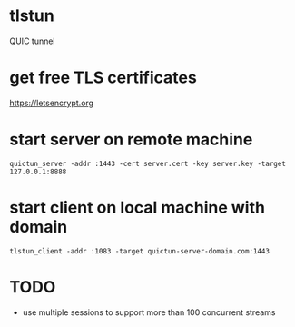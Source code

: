 # tlstun
QUIC tunnel

# get free TLS certificates
https://letsencrypt.org

# start server on remote machine
```
quictun_server -addr :1443 -cert server.cert -key server.key -target 127.0.0.1:8888
```

# start client on local machine with domain
```
tlstun_client -addr :1083 -target quictun-server-domain.com:1443
```

# TODO
* use multiple sessions to support more than 100 concurrent streams
